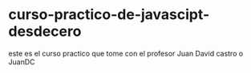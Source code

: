 # curso-practico-de-javascipt-desdecero
este es el curso practico que tome con el profesor Juan David castro o JuanDC
